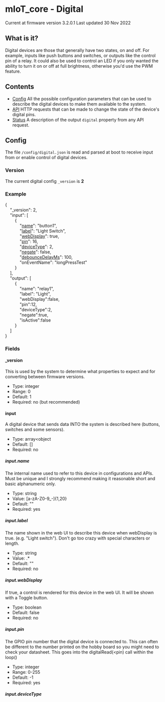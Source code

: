 # mIoT_core - Digital

Current at firmware version 3.2.0.1
Last updated 30 Nov 2022

## What is it?
Digital devices are those that generally have two states, on and off. For example, inputs like push buttons and switches, or outputs like the control pin of a relay. It could also be used to control an LED if you only wanted the ability to turn it on or off at full brightness, otherwise you'd use the PWM feature.

## Contents
* [Config](#config) All the possible configuration parameters that can be used to describe the digital devices to make them available to the system.
* [API](#api) HTTP requests that can be made to change the state of the device's digital pins.
* [Status](#status) A description of the output `digital` property from any API request.

## Config
The file `/config/digital.json` is read and parsed at boot to receive input from or enable control of digital devices.

### Version
The current digital config `_version` is **2**

### Example
{ \
&nbsp;&nbsp;&nbsp;&nbsp;"_version":&nbsp;2, \
&nbsp;&nbsp;&nbsp;&nbsp;"input":&nbsp;[ \
&nbsp;&nbsp;&nbsp;&nbsp;&nbsp;&nbsp;&nbsp;&nbsp;{ \
&nbsp;&nbsp;&nbsp;&nbsp;&nbsp;&nbsp;&nbsp;&nbsp;&nbsp;&nbsp;&nbsp;&nbsp;"[name](#inputname)":&nbsp;"button1", \
&nbsp;&nbsp;&nbsp;&nbsp;&nbsp;&nbsp;&nbsp;&nbsp;&nbsp;&nbsp;&nbsp;&nbsp;"[label](#inputlabel)":&nbsp;"Light&nbsp;Switch", \
&nbsp;&nbsp;&nbsp;&nbsp;&nbsp;&nbsp;&nbsp;&nbsp;&nbsp;&nbsp;&nbsp;&nbsp;"[webDisplay](#inputwebdisplay)":&nbsp;true, \
&nbsp;&nbsp;&nbsp;&nbsp;&nbsp;&nbsp;&nbsp;&nbsp;&nbsp;&nbsp;&nbsp;&nbsp;"[pin](#inputpin)":&nbsp;16, \
&nbsp;&nbsp;&nbsp;&nbsp;&nbsp;&nbsp;&nbsp;&nbsp;&nbsp;&nbsp;&nbsp;&nbsp;"[deviceType](#inputdevicetype)":&nbsp;2, \
&nbsp;&nbsp;&nbsp;&nbsp;&nbsp;&nbsp;&nbsp;&nbsp;&nbsp;&nbsp;&nbsp;&nbsp;"[negate](#inputnegate)":&nbsp;false, \
&nbsp;&nbsp;&nbsp;&nbsp;&nbsp;&nbsp;&nbsp;&nbsp;&nbsp;&nbsp;&nbsp;&nbsp;"[debounceDelayMs](#inputdebouncedelayms)":&nbsp;100, \
&nbsp;&nbsp;&nbsp;&nbsp;&nbsp;&nbsp;&nbsp;&nbsp;&nbsp;&nbsp;&nbsp;&nbsp;"onEventName":&nbsp;"longPressTest" \
&nbsp;&nbsp;&nbsp;&nbsp;&nbsp;&nbsp;&nbsp;&nbsp;} \
&nbsp;&nbsp;&nbsp;&nbsp;], \
&nbsp;&nbsp;&nbsp;&nbsp;"output":&nbsp;[ \
&nbsp;&nbsp;&nbsp;&nbsp;&nbsp;&nbsp;&nbsp;&nbsp;{ \
&nbsp;&nbsp;&nbsp;&nbsp;&nbsp;&nbsp;&nbsp;&nbsp;&nbsp;&nbsp;&nbsp;&nbsp;"name":&nbsp;"relay1", \
&nbsp;&nbsp;&nbsp;&nbsp;&nbsp;&nbsp;&nbsp;&nbsp;&nbsp;&nbsp;&nbsp;&nbsp;"label":&nbsp;"Light", \
&nbsp;&nbsp;&nbsp;&nbsp;&nbsp;&nbsp;&nbsp;&nbsp;&nbsp;&nbsp;&nbsp;&nbsp;"webDisplay":false, \
&nbsp;&nbsp;&nbsp;&nbsp;&nbsp;&nbsp;&nbsp;&nbsp;&nbsp;&nbsp;&nbsp;&nbsp;"pin":12, \
&nbsp;&nbsp;&nbsp;&nbsp;&nbsp;&nbsp;&nbsp;&nbsp;&nbsp;&nbsp;&nbsp;&nbsp;"deviceType":2, \
&nbsp;&nbsp;&nbsp;&nbsp;&nbsp;&nbsp;&nbsp;&nbsp;&nbsp;&nbsp;&nbsp;&nbsp;"negate":true, \
&nbsp;&nbsp;&nbsp;&nbsp;&nbsp;&nbsp;&nbsp;&nbsp;&nbsp;&nbsp;&nbsp;&nbsp;"isActive":false \
&nbsp;&nbsp;&nbsp;&nbsp;&nbsp;&nbsp;&nbsp;&nbsp;} \
&nbsp;&nbsp;&nbsp;&nbsp;] \
}

### Fields

#### _version
This is used by the system to determine what properties to expect and for converting between firmware versions.
* Type: integer
* Range: 0
* Default: 1
* Required: no (but recommended)

#### input
A digital device that sends data INTO the system is described here (buttons, switches and some sensors).
* Type: array<object
* Default: []
* Required: no

##### input.name
The internal name used to refer to this device in configurations and APIs. Must be unique and I strongly recommend making it reasonable short and basic alphanumeric only.
* Type: string
* Value: [a-zA-Z0-9_-]{1,20}
* Default: ""
* Required: yes

##### input.label
The name shown in the web UI to describe this device when webDisplay is true. (e.g. "Light switch"). Don't go too crazy with special characters or length.
* Type: string
* Value: .*
* Default: ""
* Required: no

##### input.webDisplay
If true, a control is rendered for this device in the web UI. It will be shown with a Toggle button.
* Type: boolean
* Default: false
* Required: no

##### input.pin
The GPIO pin number that the digital device is connected to. This can often be different to the number printed on the hobby board so you might need to check your datasheet. This goes into the digitalRead(<pin) call within the loop()
* Type: integer
* Range: 0-255
* Default: -1
* Required: yes

##### input.deviceType

